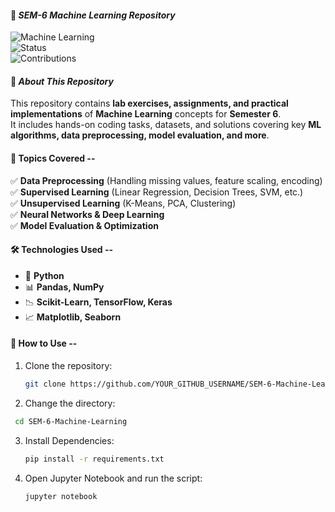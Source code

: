 #### 📌 _SEM-6 Machine Learning Repository_  

![Machine Learning](https://img.shields.io/badge/Machine%20Learning-Python-yellow?style=for-the-badge&logo=python)  
![Status](https://img.shields.io/badge/Status-Active-red?style=for-the-badge)  
![Contributions](https://img.shields.io/badge/Contributions-Welcome-purple?style=for-the-badge)  

#### 📖 _About This Repository_
This repository contains **lab exercises, assignments, and practical implementations** of **Machine Learning** concepts for **Semester 6**.  
It includes hands-on coding tasks, datasets, and solutions covering key **ML algorithms, data preprocessing, model evaluation, and more**.  


#### 🚀 Topics Covered  --
✅ **Data Preprocessing** (Handling missing values, feature scaling, encoding)  
✅ **Supervised Learning** (Linear Regression, Decision Trees, SVM, etc.)  
✅ **Unsupervised Learning** (K-Means, PCA, Clustering)  
✅ **Neural Networks & Deep Learning**  
✅ **Model Evaluation & Optimization**  

#### 🛠️ Technologies Used  --
- 🐍 **Python**  
- 📊 **Pandas, NumPy**  
- 📉 **Scikit-Learn, TensorFlow, Keras**  
- 📈 **Matplotlib, Seaborn**  

#### 📌 How to Use  --
1. Clone the repository:  
   ```sh
   git clone https://github.com/YOUR_GITHUB_USERNAME/SEM-6-Machine-Learning.git
   ```
2. Change the directory:
  ```sh
   cd SEM-6-Machine-Learning
  ```
3. Install Dependencies:
   ```sh
   pip install -r requirements.txt
4. Open Jupyter Notebook and run the script:
   ```sh
   jupyter notebook
   ```
